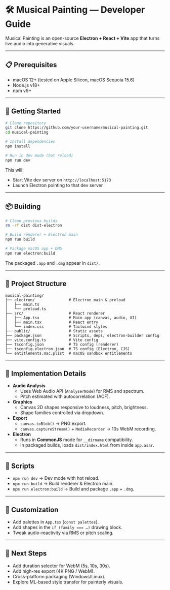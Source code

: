 # 🛠 Musical Painting — Developer Guide

Musical Painting is an open-source **Electron + React + Vite** app that turns live audio into generative visuals.

---

## 📋 Prerequisites

- macOS 12+ (tested on Apple Silicon, macOS Sequoia 15.6)
- Node.js v18+
- npm v9+

---

## 🚧 Getting Started

```bash
# Clone repository
git clone https://github.com/your-username/musical-painting.git
cd musical-painting

# Install dependencies
npm install

# Run in dev mode (hot reload)
npm run dev
```

This will:
- Start Vite dev server on `http://localhost:5173`
- Launch Electron pointing to that dev server

---

## 📦 Building

```bash
# Clean previous builds
rm -rf dist dist-electron

# Build renderer + Electron main
npm run build

# Package macOS app + DMG
npm run electron:build
```

The packaged `.app` and `.dmg` appear in `dist/`.

---

## 📂 Project Structure

```
musical-painting/
├── electron/               # Electron main & preload
│   ├── main.ts
│   └── preload.ts
├── src/                    # React renderer
│   ├── App.tsx             # Main app (canvas, audio, UI)
│   ├── main.tsx            # React entry
│   └── index.css           # Tailwind styles
├── public/                 # Static assets
├── package.json            # Scripts, deps, electron-builder config
├── vite.config.ts          # Vite config
├── tsconfig.json           # TS config (renderer)
├── tsconfig.electron.json  # TS config (Electron, CJS)
└── entitlements.mac.plist  # macOS sandbox entitlements
```

---

## 🔑 Implementation Details

- **Audio Analysis**
  - Uses Web Audio API (`AnalyserNode`) for RMS and spectrum.
  - Pitch estimated with autocorrelation (ACF).
- **Graphics**
  - Canvas 2D shapes responsive to loudness, pitch, brightness.
  - Shape families controlled via dropdown.
- **Export**
  - `canvas.toBlob()` → PNG export.
  - `canvas.captureStream()` + `MediaRecorder` → 10s WebM recording.
- **Electron**
  - Runs in **CommonJS** mode for `__dirname` compatibility.
  - In packaged builds, loads `dist/index.html` from inside `app.asar`.

---

## 📜 Scripts

- `npm run dev` → Dev mode with hot reload.
- `npm run build` → Build renderer & Electron main.
- `npm run electron:build` → Build and package `.app` + `.dmg`.

---

## 🧩 Customization

- Add palettes in `App.tsx` (`const palettes`).
- Add shapes in the `if (family === …)` drawing block.
- Tweak audio-reactivity via RMS or pitch scaling.

---

## 🚀 Next Steps

- Add duration selector for WebM (5s, 10s, 30s).
- Add high-res export (4K PNG / WebM).
- Cross-platform packaging (Windows/Linux).
- Explore ML-based style transfer for painterly visuals.
